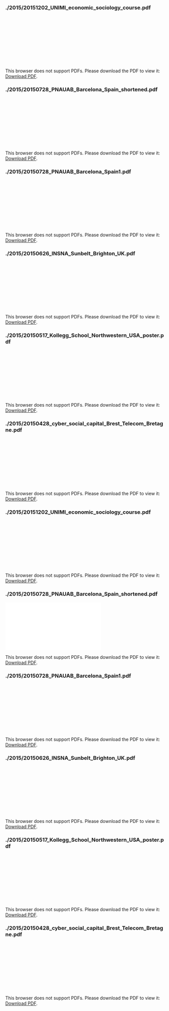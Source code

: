 
### ./2015/20151202_UNIMI_economic_sociology_course.pdf

<object data="./2015/20151202_UNIMI_economic_sociology_course.pdf" type="application/pdf" width="500px" height="500px">
    <embed src="./2015/20151202_UNIMI_economic_sociology_course.pdf">
        <p>This browser does not support PDFs. Please download the PDF to view it: <a href="./2015/20151202_UNIMI_economic_sociology_course.pdf">Download PDF</a>.</p>
    </embed>
</object>

### ./2015/20150728_PNAUAB_Barcelona_Spain_shortened.pdf

<object data="./2015/20150728_PNAUAB_Barcelona_Spain_shortened.pdf" type="application/pdf" width="500px" height="500px">
    <embed src="./2015/20150728_PNAUAB_Barcelona_Spain_shortened.pdf">
        <p>This browser does not support PDFs. Please download the PDF to view it: <a href="./2015/20150728_PNAUAB_Barcelona_Spain_shortened.pdf">Download PDF</a>.</p>
    </embed>
</object>

### ./2015/20150728_PNAUAB_Barcelona_Spain1.pdf

<object data="./2015/20150728_PNAUAB_Barcelona_Spain1.pdf" type="application/pdf" width="500px" height="500px">
    <embed src="./2015/20150728_PNAUAB_Barcelona_Spain1.pdf">
        <p>This browser does not support PDFs. Please download the PDF to view it: <a href="./2015/20150728_PNAUAB_Barcelona_Spain1.pdf">Download PDF</a>.</p>
    </embed>
</object>

### ./2015/20150626_INSNA_Sunbelt_Brighton_UK.pdf

<object data="./2015/20150626_INSNA_Sunbelt_Brighton_UK.pdf" type="application/pdf" width="500px" height="500px">
    <embed src="./2015/20150626_INSNA_Sunbelt_Brighton_UK.pdf">
        <p>This browser does not support PDFs. Please download the PDF to view it: <a href="./2015/20150626_INSNA_Sunbelt_Brighton_UK.pdf">Download PDF</a>.</p>
    </embed>
</object>

### ./2015/20150517_Kollegg_School_Northwestern_USA_poster.pdf

<object data="./2015/20150517_Kollegg_School_Northwestern_USA_poster.pdf" type="application/pdf" width="500px" height="500px">
    <embed src="./2015/20150517_Kollegg_School_Northwestern_USA_poster.pdf">
        <p>This browser does not support PDFs. Please download the PDF to view it: <a href="./2015/20150517_Kollegg_School_Northwestern_USA_poster.pdf">Download PDF</a>.</p>
    </embed>
</object>

### ./2015/20150428_cyber_social_capital_Brest_Telecom_Bretagne.pdf

<object data="./2015/20150428_cyber_social_capital_Brest_Telecom_Bretagne.pdf" type="application/pdf" width="500px" height="500px">
    <embed src="./2015/20150428_cyber_social_capital_Brest_Telecom_Bretagne.pdf">
        <p>This browser does not support PDFs. Please download the PDF to view it: <a href="./2015/20150428_cyber_social_capital_Brest_Telecom_Bretagne.pdf">Download PDF</a>.</p>
    </embed>
</object>

### ./2015/20151202_UNIMI_economic_sociology_course.pdf

<object data="./2015/20151202_UNIMI_economic_sociology_course.pdf" type="application/pdf" width="500px" height="500px">
    <embed src="./2015/20151202_UNIMI_economic_sociology_course.pdf">
        <p>This browser does not support PDFs. Please download the PDF to view it: <a href="./2015/20151202_UNIMI_economic_sociology_course.pdf">Download PDF</a>.</p>
    </embed>
</object>

### ./2015/20150728_PNAUAB_Barcelona_Spain_shortened.pdf

<object data="./2015/20150728_PNAUAB_Barcelona_Spain_shortened.pdf" type="application/pdf" width="500px" height="500px">
    <embed src="./2015/20150728_PNAUAB_Barcelona_Spain_shortened.pdf">
        <p>This browser does not support PDFs. Please download the PDF to view it: <a href="./2015/20150728_PNAUAB_Barcelona_Spain_shortened.pdf">Download PDF</a>.</p>
    </embed>
</object>

### ./2015/20150728_PNAUAB_Barcelona_Spain1.pdf

<object data="./2015/20150728_PNAUAB_Barcelona_Spain1.pdf" type="application/pdf" width="500px" height="500px">
    <embed src="./2015/20150728_PNAUAB_Barcelona_Spain1.pdf">
        <p>This browser does not support PDFs. Please download the PDF to view it: <a href="./2015/20150728_PNAUAB_Barcelona_Spain1.pdf">Download PDF</a>.</p>
    </embed>
</object>

### ./2015/20150626_INSNA_Sunbelt_Brighton_UK.pdf

<object data="./2015/20150626_INSNA_Sunbelt_Brighton_UK.pdf" type="application/pdf" width="500px" height="500px">
    <embed src="./2015/20150626_INSNA_Sunbelt_Brighton_UK.pdf">
        <p>This browser does not support PDFs. Please download the PDF to view it: <a href="./2015/20150626_INSNA_Sunbelt_Brighton_UK.pdf">Download PDF</a>.</p>
    </embed>
</object>

### ./2015/20150517_Kollegg_School_Northwestern_USA_poster.pdf

<object data="./2015/20150517_Kollegg_School_Northwestern_USA_poster.pdf" type="application/pdf" width="500px" height="500px">
    <embed src="./2015/20150517_Kollegg_School_Northwestern_USA_poster.pdf">
        <p>This browser does not support PDFs. Please download the PDF to view it: <a href="./2015/20150517_Kollegg_School_Northwestern_USA_poster.pdf">Download PDF</a>.</p>
    </embed>
</object>

### ./2015/20150428_cyber_social_capital_Brest_Telecom_Bretagne.pdf

<object data="./2015/20150428_cyber_social_capital_Brest_Telecom_Bretagne.pdf" type="application/pdf" width="500px" height="500px">
    <embed src="./2015/20150428_cyber_social_capital_Brest_Telecom_Bretagne.pdf">
        <p>This browser does not support PDFs. Please download the PDF to view it: <a href="./2015/20150428_cyber_social_capital_Brest_Telecom_Bretagne.pdf">Download PDF</a>.</p>
    </embed>
</object>
